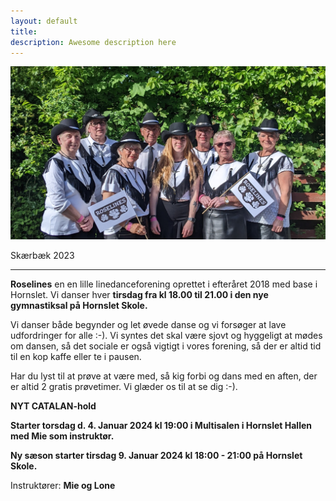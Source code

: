 ```yaml
---
layout: default
title:
description: Awesome description here
---
```


 ![Roselines i Skærbæk 2023](/assets/Skærbæk2023-1.jpg)


Skærbæk 2023

---

**Roselines** en en lille linedanceforening oprettet i efteråret 2018 med base i Hornslet. Vi danser hver **tirsdag fra kl 18.00 til 21.00 i den nye gymnastiksal på Hornslet Skole.** 



Vi danser både begynder og let øvede danse og vi forsøger at lave udfordringer for alle :-). Vi syntes det skal være sjovt og hyggeligt at mødes om dansen, så det sociale er også vigtigt i vores forening, så der er altid tid til en kop kaffe eller te i pausen.

Har du lyst til at prøve at være med, så kig forbi og dans med en aften, der er altid 2 gratis prøvetimer.
Vi glæder os til at se dig :-).


**NYT CATALAN-hold**

**Starter torsdag d. 4. Januar 2024 kl 19:00 i Multisalen i Hornslet Hallen med Mie som instruktør.**


**Ny sæson starter tirsdag 9. Januar 2024 kl 18:00 - 21:00 på Hornslet Skole.**


Instruktører: **Mie og Lone**
